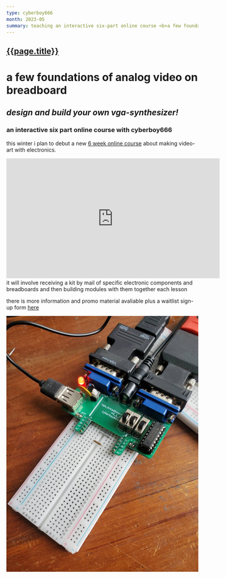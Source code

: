 ```yaml
---
type: cyberboy666
month: 2023-05
summary: teaching an interactive six-part online course <b>a few foundations of analog video on breadboard</b>
---
```


## [ {{page.title}} ]({{page.url}})

# a few foundations of analog video on breadboard
## *design and build your own vga-synthesizer!*
### an interactive six part online course with cyberboy666

this winter i plan to debut a new [6 week online course](https://polyphaseportal.xyz/2023/05/11/a-few-foundations-of-analog-video-on-breadboard/) about making video-art with electronics.

<iframe title="a few foundations of analog video on breadboard - online class teaser trailer" src="https://videos.scanlines.xyz/videos/embed/d5cd4b96-2df5-4acb-ad9c-14edc934f48e" allowfullscreen="" sandbox="allow-same-origin allow-scripts allow-popups" width="560" height="315" frameborder="0"></iframe>
it will involve receiving a kit by mail of specific electronic components and breadboards and then building modules with them together each lesson

there is more information and promo material avaliable plus a waitlist sign-up form [here](https://polyphaseportal.xyz/2023/05/11/a-few-foundations-of-analog-video-on-breadboard/)

![course_image](/images/polyphaseportal/polyphase_02.png)